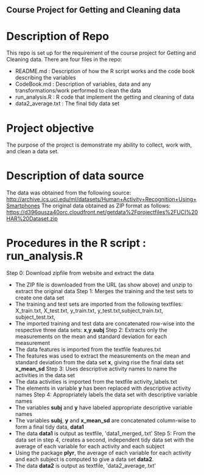 ## Course Project for Getting and Cleaning data

# Description of Repo
This repo is set up for the requirement of the course project for Getting and Cleaning data.
There are four files in the repo: 
* README.md : Description of how the R script works and the code book describing the variables
* CodeBook.md : Description of variables, data and any transformations/work performed to clean the data
* run_analysis.R : R code that implement the getting and cleaning of data
* data2_average.txt : The final tidy data set

# Project objective
The purpose of the project is demonstrate my ability to collect, work with, and clean a data set.

# Description of data source
The data was obtained from the following source:
http://archive.ics.uci.edu/ml/datasets/Human+Activity+Recognition+Using+Smartphones
The original data obtained as ZIP format as follows:
https://d396qusza40orc.cloudfront.net/getdata%2Fprojectfiles%2FUCI%20HAR%20Dataset.zip 

# Procedures in the R script : run_analysis.R
Step 0: Download zipfile from website and extract the data
- The ZIP file is downloaded from the URL (as show above) and unzip to extract the original data
Step 1: Merges the training and the test sets to create one data set
- The training and test sets are imported from the following textfiles:
X_train.txt, X_test.txt, y_train.txt, y_test.txt,subject_train.txt, subject_test.txt,
- The imported training and test data are concatenated row-wise into 
the respective three data sets: <b>x</b>,<b>y</b>,<b>subj</b>
Step 2: Extracts only the measurements on the mean and standard deviation for each measurement
- The data features is imported from the textfile features.txt
- The features was used to extract the measurements on the mean and standard deviation from
the data set <b>x</b>, giving rise the final data set <b>x_mean_sd</b>
Step 3: Uses descriptive activity names to name the activities in the data set
- The data activities is imported from the textfile activity_labels.txt
- The elements in variable <b>y</b> has been replaced with descriptive activity names
Step 4: Appropriately labels the data set with descriptive variable names
- The variables <b>subj</b> and <b>y</b> have labeled appropriate descriptive variable names
- The variables <b>subj</b>, <b>y</b> and <b>x_mean_sd</b> are concatenated column-wise
to form a final tidy data, <b>data1</b>
- The data <b>data1</b> is output as textfile, 'data1_merged,.txt'
Step 5: From the data set in step 4, creates a second, independent tidy data set
with the average of each variable for each activity and each subject
- Using the package <b>plyr</b>, the average of each variable for each activity and each subject
is computed to give a data set <b>data2</b>.
- The data <b>data2</b> is output as textfile, 'data2_average,.txt'